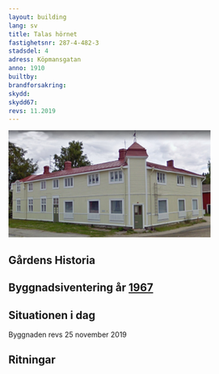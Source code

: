 ```yaml
---
layout: building
lang: sv
title: Talas hörnet
fastighetsnr: 287-4-482-3
stadsdel: 4
adress: Köpmansgatan
anno: 1910
builtby:
brandforsakring:
skydd:
skydd67:
revs: 11.2019
---
```

<img src="streetview2009.png" width="400px">

## Gårdens Historia


## Byggnadsiventering år <a href="/sources/keinanen_karki.pdf">1967</a>


## Situationen i dag
Byggnaden revs 25 november 2019


## Ritningar
